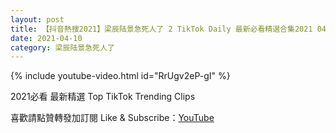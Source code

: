 ```yaml
---
layout: post
title: 【抖音熱搜2021】梁辰陆景急死人了 2 TikTok Daily 最新必看精選合集2021 04 10
date: 2021-04-10
category: 梁辰陆景急死人了
---
```


{% include youtube-video.html id="RrUgv2eP-gI" %}

2021必看 最新精選 Top TikTok Trending Clips

喜歡請點贊轉發加訂閱 Like & Subscribe：[YouTube](https://www.youtube.com/channel/UCAoR7VcanIPd04uEq_GIylA/videos)

